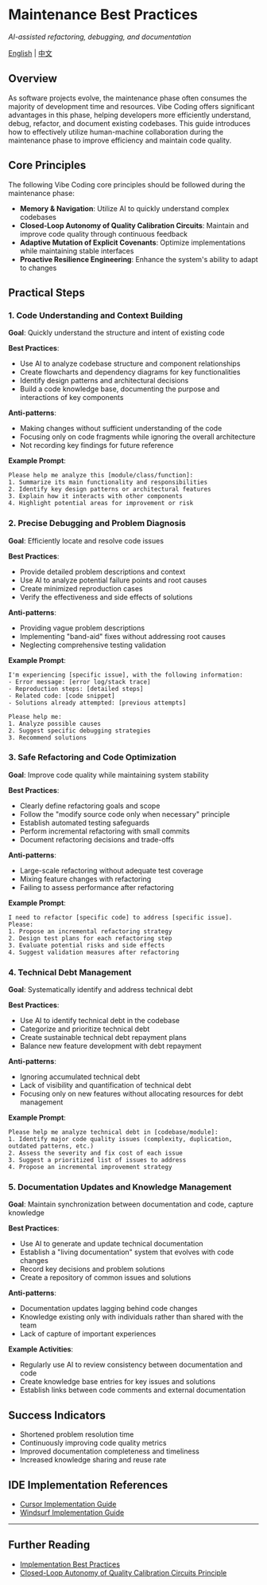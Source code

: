 # Maintenance Best Practices

*AI-assisted refactoring, debugging, and documentation*

[English](../../en/playbooks/maintenance.md) | [中文](../../zh/playbooks/maintenance.md)

## Overview

As software projects evolve, the maintenance phase often consumes the majority of development time and resources. Vibe Coding offers significant advantages in this phase, helping developers more efficiently understand, debug, refactor, and document existing codebases. This guide introduces how to effectively utilize human-machine collaboration during the maintenance phase to improve efficiency and maintain code quality.

## Core Principles

The following Vibe Coding core principles should be followed during the maintenance phase:

- **Memory & Navigation**: Utilize AI to quickly understand complex codebases
- **Closed-Loop Autonomy of Quality Calibration Circuits**: Maintain and improve code quality through continuous feedback
- **Adaptive Mutation of Explicit Covenants**: Optimize implementations while maintaining stable interfaces
- **Proactive Resilience Engineering**: Enhance the system's ability to adapt to changes

## Practical Steps

### 1. Code Understanding and Context Building

**Goal**: Quickly understand the structure and intent of existing code

**Best Practices**:
- Use AI to analyze codebase structure and component relationships
- Create flowcharts and dependency diagrams for key functionalities
- Identify design patterns and architectural decisions
- Build a code knowledge base, documenting the purpose and interactions of key components

**Anti-patterns**:
- Making changes without sufficient understanding of the code
- Focusing only on code fragments while ignoring the overall architecture
- Not recording key findings for future reference

**Example Prompt**:
```
Please help me analyze this [module/class/function]:
1. Summarize its main functionality and responsibilities
2. Identify key design patterns or architectural features
3. Explain how it interacts with other components
4. Highlight potential areas for improvement or risk
```

### 2. Precise Debugging and Problem Diagnosis

**Goal**: Efficiently locate and resolve code issues

**Best Practices**:
- Provide detailed problem descriptions and context
- Use AI to analyze potential failure points and root causes
- Create minimized reproduction cases
- Verify the effectiveness and side effects of solutions

**Anti-patterns**:
- Providing vague problem descriptions
- Implementing "band-aid" fixes without addressing root causes
- Neglecting comprehensive testing validation

**Example Prompt**:
```
I'm experiencing [specific issue], with the following information:
- Error message: [error log/stack trace]
- Reproduction steps: [detailed steps]
- Related code: [code snippet]
- Solutions already attempted: [previous attempts]

Please help me:
1. Analyze possible causes
2. Suggest specific debugging strategies
3. Recommend solutions
```

### 3. Safe Refactoring and Code Optimization

**Goal**: Improve code quality while maintaining system stability

**Best Practices**:
- Clearly define refactoring goals and scope
- Follow the "modify source code only when necessary" principle
- Establish automated testing safeguards
- Perform incremental refactoring with small commits
- Document refactoring decisions and trade-offs

**Anti-patterns**:
- Large-scale refactoring without adequate test coverage
- Mixing feature changes with refactoring
- Failing to assess performance after refactoring

**Example Prompt**:
```
I need to refactor [specific code] to address [specific issue]. Please:
1. Propose an incremental refactoring strategy
2. Design test plans for each refactoring step
3. Evaluate potential risks and side effects
4. Suggest validation measures after refactoring
```

### 4. Technical Debt Management

**Goal**: Systematically identify and address technical debt

**Best Practices**:
- Use AI to identify technical debt in the codebase
- Categorize and prioritize technical debt
- Create sustainable technical debt repayment plans
- Balance new feature development with debt repayment

**Anti-patterns**:
- Ignoring accumulated technical debt
- Lack of visibility and quantification of technical debt
- Focusing only on new features without allocating resources for debt management

**Example Prompt**:
```
Please help me analyze technical debt in [codebase/module]:
1. Identify major code quality issues (complexity, duplication, outdated patterns, etc.)
2. Assess the severity and fix cost of each issue
3. Suggest a prioritized list of issues to address
4. Propose an incremental improvement strategy
```

### 5. Documentation Updates and Knowledge Management

**Goal**: Maintain synchronization between documentation and code, capture knowledge

**Best Practices**:
- Use AI to generate and update technical documentation
- Establish a "living documentation" system that evolves with code changes
- Record key decisions and problem solutions
- Create a repository of common issues and solutions

**Anti-patterns**:
- Documentation updates lagging behind code changes
- Knowledge existing only with individuals rather than shared with the team
- Lack of capture of important experiences

**Example Activities**:
- Regularly use AI to review consistency between documentation and code
- Create knowledge base entries for key issues and solutions
- Establish links between code comments and external documentation

## Success Indicators

- Shortened problem resolution time
- Continuously improving code quality metrics
- Improved documentation completeness and timeliness
- Increased knowledge sharing and reuse rate

## IDE Implementation References

- [Cursor Implementation Guide](../ai-ide/cursor/overview.md)
- [Windsurf Implementation Guide](../ai-ide/windsurf/overview.md)

---

## Further Reading

- [Implementation Best Practices](./implementation.md)
- [Closed-Loop Autonomy of Quality Calibration Circuits Principle](../principles/golden-rules.md#10-closed-loop-autonomy-of-quality-calibration-circuits)

